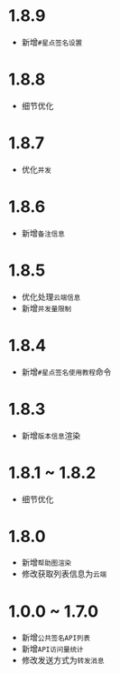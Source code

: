 # 1.8.9
* 新增`#星点签名设置`

# 1.8.8
* 细节优化

# 1.8.7
* 优化`并发`

# 1.8.6
* 新增`备注信息`

# 1.8.5
* 优化处理`云端信息`
* 新增`并发量限制`

# 1.8.4
* 新增`#星点签名使用教程`命令

# 1.8.3
* 新增`版本信息`渲染

# 1.8.1 ~ 1.8.2
* 细节优化

# 1.8.0
* 新增`帮助图渲染`
* 修改获取列表信息为`云端`

# 1.0.0 ~ 1.7.0
* 新增`公共签名API列表`
* 新增`API访问量统计`
* 修改发送方式为`转发消息`